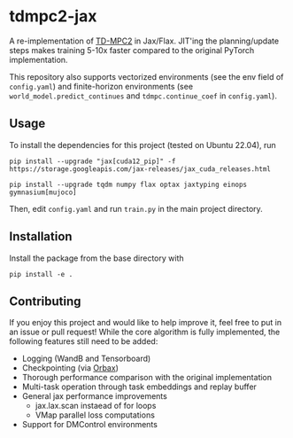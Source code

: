 # tdmpc2-jax

A re-implementation of [TD-MPC2](https://www.tdmpc2.com/) in Jax/Flax. JIT'ing the planning/update steps makes training 5-10x faster compared to the original PyTorch implementation.

This repository also supports vectorized environments (see the env field of ```config.yaml```) and finite-horizon environments (see ```world_model.predict_continues``` and ```tdmpc.continue_coef``` in ```config.yaml```).

## Usage

To install the dependencies for this project (tested on Ubuntu 22.04), run

```[bash]
pip install --upgrade "jax[cuda12_pip]" -f https://storage.googleapis.com/jax-releases/jax_cuda_releases.html

pip install --upgrade tqdm numpy flax optax jaxtyping einops gymnasium[mujoco]
```

Then, edit ```config.yaml``` and run ```train.py``` in the main project directory.


## Installation

Install the package from the base directory with

```[bash]
pip install -e .
```
## Contributing

If you enjoy this project and would like to help improve it, feel free to put in an issue or pull request! 
While the core algorithm is fully implemented, the following features still need to be added:

* Logging (WandB and Tensorboard)
* Checkpointing (via [Orbax](https://flax.readthedocs.io/en/latest/guides/training_techniques/use_checkpointing.html))
* Thorough performance comparison with the original implementation
* Multi-task operation through task embeddings and replay buffer
* General jax performance improvements
    - jax.lax.scan instaead of for loops
    - VMap parallel loss computations
* Support for DMControl environments
